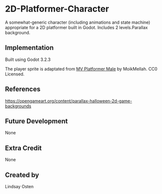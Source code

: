 # 2D-Platformer-Character

A somewhat-generic character (including animations and state machine) appropriate for a 2D platformer built in Godot. Includes 2 levels.Parallax background.

## Implementation
Built using Godot 3.2.3

The player sprite is adaptated from [MV Platformer Male](https://opengameart.org/content/mv-platformer-male-32x64) by MoikMellah. CC0 Licensed.

## References
https://opengameart.org/content/parallax-halloween-2d-game-backgrounds

## Future Development
None

## Extra Credit
None

## Created by 
Lindsay Osten

